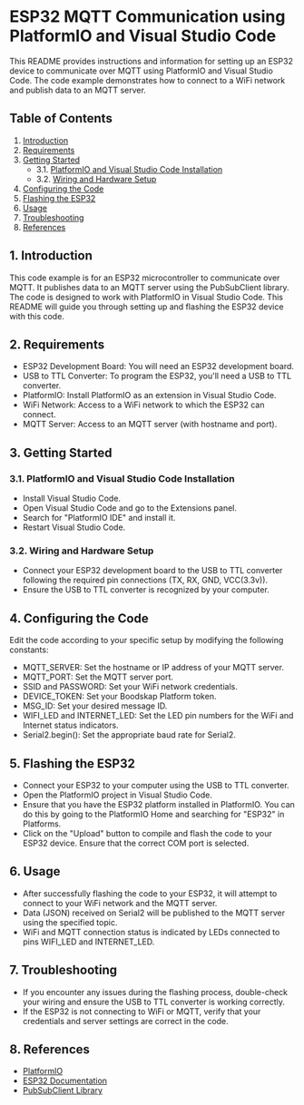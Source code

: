 # ESP32 MQTT Communication using PlatformIO and Visual Studio Code

This README provides instructions and information for setting up an ESP32 device to communicate over MQTT using PlatformIO and Visual Studio Code. The code example demonstrates how to connect to a WiFi network and publish data to an MQTT server.

## Table of Contents
1. [Introduction](#1-introduction)
2. [Requirements](#2-requirements)
3. [Getting Started](#3-getting-started)
   - 3.1. [PlatformIO and Visual Studio Code Installation](#31-platformio-and-visual-studio-code-installation)
   - 3.2. [Wiring and Hardware Setup](#32-wiring-and-hardware-setup)
4. [Configuring the Code](#4-configuring-the-code)
5. [Flashing the ESP32](#5-flashing-the-esp32)
6. [Usage](#6-usage)
7. [Troubleshooting](#7-troubleshooting)
8. [References](#8-references)

## 1. Introduction
This code example is for an ESP32 microcontroller to communicate over MQTT. It publishes data to an MQTT server using the PubSubClient library. The code is designed to work with PlatformIO in Visual Studio Code. This README will guide you through setting up and flashing the ESP32 device with this code.

## 2. Requirements
- ESP32 Development Board: You will need an ESP32 development board.
- USB to TTL Converter: To program the ESP32, you'll need a USB to TTL converter.
- PlatformIO: Install PlatformIO as an extension in Visual Studio Code.
- WiFi Network: Access to a WiFi network to which the ESP32 can connect.
- MQTT Server: Access to an MQTT server (with hostname and port).

## 3. Getting Started
### 3.1. PlatformIO and Visual Studio Code Installation
- Install Visual Studio Code.
- Open Visual Studio Code and go to the Extensions panel.
- Search for "PlatformIO IDE" and install it.
- Restart Visual Studio Code.

### 3.2. Wiring and Hardware Setup
- Connect your ESP32 development board to the USB to TTL converter following the required pin connections (TX, RX, GND, VCC(3.3v)).
- Ensure the USB to TTL converter is recognized by your computer.

## 4. Configuring the Code
Edit the code according to your specific setup by modifying the following constants:
- MQTT_SERVER: Set the hostname or IP address of your MQTT server.
- MQTT_PORT: Set the MQTT server port.
- SSID and PASSWORD: Set your WiFi network credentials.
- DEVICE_TOKEN: Set your Boodskap Platform token.
- MSG_ID: Set your desired message ID.
- WIFI_LED and INTERNET_LED: Set the LED pin numbers for the WiFi and Internet status indicators.
- Serial2.begin(): Set the appropriate baud rate for Serial2.

## 5. Flashing the ESP32
- Connect your ESP32 to your computer using the USB to TTL converter.
- Open the PlatformIO project in Visual Studio Code.
- Ensure that you have the ESP32 platform installed in PlatformIO. You can do this by going to the PlatformIO Home and searching for "ESP32" in Platforms.
- Click on the "Upload" button to compile and flash the code to your ESP32 device. Ensure that the correct COM port is selected.

## 6. Usage
- After successfully flashing the code to your ESP32, it will attempt to connect to your WiFi network and the MQTT server.
- Data (JSON) received on Serial2 will be published to the MQTT server using the specified topic.
- WiFi and MQTT connection status is indicated by LEDs connected to pins WIFI_LED and INTERNET_LED.

## 7. Troubleshooting
- If you encounter any issues during the flashing process, double-check your wiring and ensure the USB to TTL converter is working correctly.
- If the ESP32 is not connecting to WiFi or MQTT, verify that your credentials and server settings are correct in the code.

## 8. References
- [PlatformIO](https://platformio.org/)
- [ESP32 Documentation](https://docs.espressif.com/projects/esp-idf/en/latest/esp32/index.html)
- [PubSubClient Library](https://pubsubclient.knolleary.net/)
